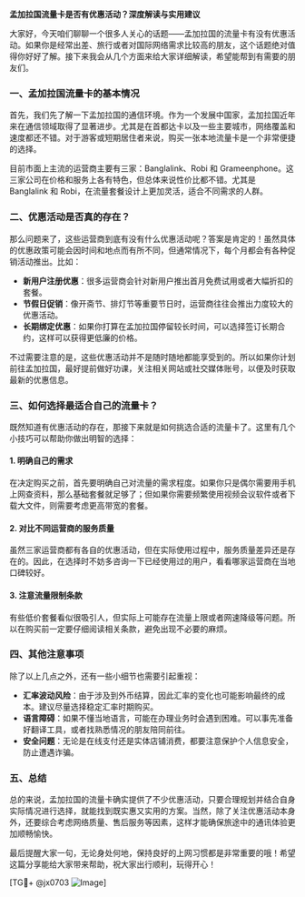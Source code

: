 **孟加拉国流量卡是否有优惠活动？深度解读与实用建议**

大家好，今天咱们聊聊一个很多人关心的话题——孟加拉国的流量卡有没有优惠活动。如果你是经常出差、旅行或者对国际网络需求比较高的朋友，这个话题绝对值得你好好了解。接下来我会从几个方面来给大家详细解读，希望能帮到有需要的朋友们。

### 一、孟加拉国流量卡的基本情况

首先，我们先了解一下孟加拉国的通信环境。作为一个发展中国家，孟加拉国近年来在通信领域取得了显著进步。尤其是在首都达卡以及一些主要城市，网络覆盖和速度都还不错。对于游客或短期居住者来说，购买一张本地流量卡是一个非常便捷的选择。

目前市面上主流的运营商主要有三家：Banglalink、Robi 和 Grameenphone。这三家公司在价格和服务上各有特色，但总体来说性价比都不错。尤其是 Banglalink 和 Robi，在流量套餐设计上更加灵活，适合不同需求的人群。

### 二、优惠活动是否真的存在？

那么问题来了，这些运营商到底有没有什么优惠活动呢？答案是肯定的！虽然具体的优惠政策可能会因时间和地点而有所不同，但通常情况下，每个月都会有各种促销活动推出。比如：

- **新用户注册优惠**：很多运营商会针对新用户推出首月免费试用或者大幅折扣的套餐。
- **节假日促销**：像开斋节、排灯节等重要节日时，运营商往往会推出力度较大的优惠活动。
- **长期绑定优惠**：如果你打算在孟加拉国停留较长时间，可以选择签订长期合约，这样可以获得更低廉的价格。

不过需要注意的是，这些优惠活动并不是随时随地都能享受到的。所以如果你计划前往孟加拉国，最好提前做好功课，关注相关网站或社交媒体账号，以便及时获取最新的优惠信息。

### 三、如何选择最适合自己的流量卡？

既然知道有优惠活动的存在，那接下来就是如何挑选合适的流量卡了。这里有几个小技巧可以帮助你做出明智的选择：

#### 1. 明确自己的需求
在决定购买之前，首先要明确自己对流量的需求程度。如果你只是偶尔需要用手机上网查资料，那么基础套餐就足够了；但如果你需要频繁使用视频会议软件或者下载大文件，则需要考虑更高带宽的套餐。

#### 2. 对比不同运营商的服务质量
虽然三家运营商都有各自的优惠活动，但在实际使用过程中，服务质量差异还是存在的。因此，在选择时不妨多咨询一下已经使用过的用户，看看哪家运营商在当地口碑较好。

#### 3. 注意流量限制条款
有些低价套餐看似很吸引人，但实际上可能存在流量上限或者网速降级等问题。所以在购买前一定要仔细阅读相关条款，避免出现不必要的麻烦。

### 四、其他注意事项

除了以上几点之外，还有一些小细节也需要引起重视：

- **汇率波动风险**：由于涉及到外币结算，因此汇率的变化也可能影响最终的成本。建议尽量选择稳定汇率时期购买。
- **语言障碍**：如果不懂当地语言，可能在办理业务时会遇到困难。可以事先准备好翻译工具，或者找熟悉情况的朋友陪同前往。
- **安全问题**：无论是在线支付还是实体店铺消费，都要注意保护个人信息安全，防止遭遇诈骗。

### 五、总结

总的来说，孟加拉国的流量卡确实提供了不少优惠活动，只要合理规划并结合自身实际情况进行选择，就能找到既实惠又实用的方案。当然，除了关注优惠活动本身外，还要综合考虑网络质量、售后服务等因素，这样才能确保旅途中的通讯体验更加顺畅愉快。

最后提醒大家一句，无论身处何地，保持良好的上网习惯都是非常重要的哦！希望这篇分享能给大家带来帮助，祝大家出行顺利，玩得开心！

[TG💪+ @jx0703 ![Image](https://github.com/user-attachments/assets/dbca1d08-cadb-493c-b0ec-ad6f7a83f270)]